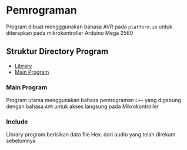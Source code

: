 # Pemrograman
Program dibuat mengggunakan bahasa AVR pada `platform.io` untuk diterapkan pada mikrokontroller Arduino Mega 2560

## Struktur Directory Program 
- [Library](#include)
- [Main Program](#main-program)

### Main Program 
Program utama menggunakan bahasa pemrograman `C++` yang digabung dengan bahasa `AVR` untuk akses langsung pada Mikrokontroller

### Include
Library program berisikan data file Hex. dari audio yang telah direkam sebelumnya 
